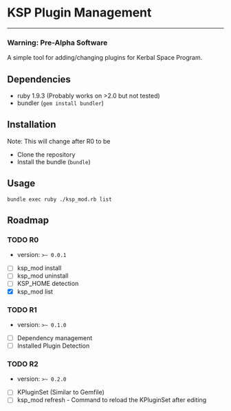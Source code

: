 # KSP Plugin Management
---

### Warning: Pre-Alpha Software

A simple tool for adding/changing plugins for Kerbal Space Program.

## Dependencies

  - ruby 1.9.3 (Probably works on >2.0 but not tested)
  - bundler (`gem install bundler`)

## Installation

Note: This will change after R0 to be

  - Clone the repository
  - Install the bundle (`bundle`)

## Usage

```shell
bundle exec ruby ./ksp_mod.rb list
```

## Roadmap

### TODO R0

  - version: `>~ 0.0.1`
  - [ ] ksp_mod install
  - [ ] ksp_mod uninstall
  - [ ] KSP_HOME detection
  - [x] ksp_mod list

### TODO R1

  - version: `>~ 0.1.0`
  - [ ] Dependency management
  - [ ] Installed Plugin Detection

### TODO R2

  - version: `>~ 0.2.0`
  - [ ] KPluginSet (Similar to Gemfile)
  - [ ] ksp_mod refresh - Command to reload the KPluginSet after editing
